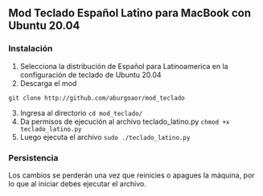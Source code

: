 ## Mod Teclado Español Latino para MacBook con Ubuntu 20.04
### Instalación

1. Selecciona la distribución de Español para Latinoamerica en la configuración de teclado de Ubuntu 20.04
2. Descarga el mod 
```
git clone http://github.com/aburgoaor/mod_teclado
```
3. Ingresa al directorio `cd mod_teclado/`
4. Da permisos de ejecución al archivo teclado_latino.py `chmod +x teclado_latino.py`
5. Luego ejecuta el archivo `sudo ./teclado_latino.py`

### Persistencia

Los cambios se perderán una vez que reinicies o apagues la máquina, por lo que al iniciar debes ejecutar el archivo.
